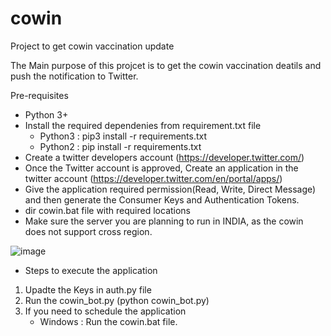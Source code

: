 # cowin
Project to get cowin vaccination update

The Main purpose of this projcet is to get the cowin vaccination deatils and push the notification to Twitter.

Pre-requisites
* Python 3+
* Install the required dependenies from requirement.txt file
    - Python3 : pip3 install -r requirements.txt
    - Python2 : pip install -r requirements.txt
* Create a twitter developers account (https://developer.twitter.com/)
* Once the Twitter account is approved, Create an application in the twitter account (https://developer.twitter.com/en/portal/apps/)
* Give the application required permission(Read, Write, Direct Message) and then generate the Consumer Keys and Authentication Tokens.
* dir cowin.bat file with required locations
* Make sure the server you are planning to run in INDIA, as the cowin does not support cross region.

![image](https://user-images.githubusercontent.com/16932414/118762577-f796e080-b865-11eb-99cb-50246436f286.png)

* Steps to execute the application
1) Upadte the Keys in auth.py file
2) Run the cowin_bot.py (python cowin_bot.py)
3) If you need to schedule the application
    - Windows : Run the cowin.bat file.
